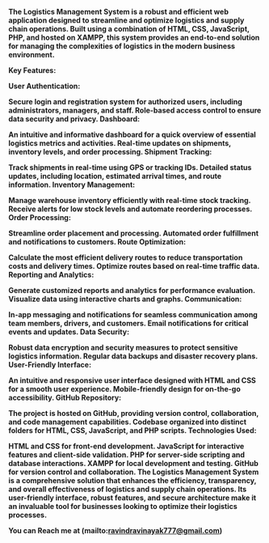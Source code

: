 <b> The Logistics Management System is a robust and efficient web application designed to streamline and optimize logistics and supply chain operations. Built using a combination of HTML, CSS, JavaScript, PHP, and hosted on XAMPP, this system provides an end-to-end solution for managing the complexities of logistics in the modern business environment.<b>

Key Features:

User Authentication:

Secure login and registration system for authorized users, including administrators, managers, and staff.
Role-based access control to ensure data security and privacy.
Dashboard:

An intuitive and informative dashboard for a quick overview of essential logistics metrics and activities.
Real-time updates on shipments, inventory levels, and order processing.
Shipment Tracking:

Track shipments in real-time using GPS or tracking IDs.
Detailed status updates, including location, estimated arrival times, and route information.
Inventory Management:

Manage warehouse inventory efficiently with real-time stock tracking.
Receive alerts for low stock levels and automate reordering processes.
Order Processing:

Streamline order placement and processing.
Automated order fulfillment and notifications to customers.
Route Optimization:

Calculate the most efficient delivery routes to reduce transportation costs and delivery times.
Optimize routes based on real-time traffic data.
Reporting and Analytics:

Generate customized reports and analytics for performance evaluation.
Visualize data using interactive charts and graphs.
Communication:

In-app messaging and notifications for seamless communication among team members, drivers, and customers.
Email notifications for critical events and updates.
Data Security:

Robust data encryption and security measures to protect sensitive logistics information.
Regular data backups and disaster recovery plans.
User-Friendly Interface:

An intuitive and responsive user interface designed with HTML and CSS for a smooth user experience.
Mobile-friendly design for on-the-go accessibility.
GitHub Repository:

The project is hosted on GitHub, providing version control, collaboration, and code management capabilities.
Codebase organized into distinct folders for HTML, CSS, JavaScript, and PHP scripts.
Technologies Used:

HTML and CSS for front-end development.
JavaScript for interactive features and client-side validation.
PHP for server-side scripting and database interactions.
XAMPP for local development and testing.
GitHub for version control and collaboration.
The Logistics Management System is a comprehensive solution that enhances the efficiency, transparency, and overall effectiveness of logistics and supply chain operations. Its user-friendly interface, robust features, and secure architecture make it an invaluable tool for businesses looking to optimize their logistics processes.

You can Reach me at (mailto:ravindravinayak777@gmail.com)

